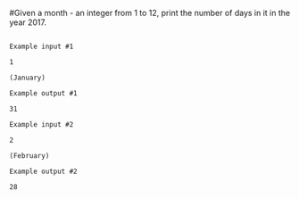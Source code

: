 #Given a month - an integer from 1 to 12, print the number of days in it in the year 2017.

```

Example input #1

1

(January)

Example output #1

31
```
```
Example input #2

2

(February)

Example output #2

28

```
